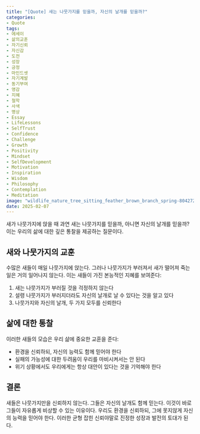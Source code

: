 ```yaml
---
title: "[Quote] 새는 나뭇가지를 믿을까, 자신의 날개를 믿을까?"
categories:
- Quote
tags:
- 에세이
- 삶의교훈
- 자기신뢰
- 자신감
- 도전
- 성장
- 긍정
- 마인드셋
- 자기계발
- 동기부여
- 영감
- 지혜
- 철학
- 사색
- 명상
- Essay
- LifeLessons 
- SelfTrust
- Confidence
- Challenge
- Growth
- Positivity
- Mindset
- SelfDevelopment
- Motivation
- Inspiration
- Wisdom
- Philosophy
- Contemplation
- Meditation
image: "wildlife_nature_tree_sitting_feather_brown_branch_spring-804272.png"
date: 2025-02-07
---
```


새가 나뭇가지에 앉을 때 과연 새는 나뭇가지를 믿을까, 아니면 자신의 날개를 믿을까? 이는 우리의 삶에 대한 깊은 통찰을 제공하는 질문이다.

## 새와 나뭇가지의 교훈

수많은 새들이 매일 나뭇가지에 앉는다. 그러나 나뭇가지가 부러져서 새가 떨어져 죽는 일은 거의 일어나지 않는다. 이는 새들이 가진 본능적인 지혜를 보여준다:

1. 새는 나뭇가지가 부러질 것을 걱정하지 않는다
2. 설령 나뭇가지가 부러지더라도 자신의 날개로 날 수 있다는 것을 알고 있다
3. 나뭇가지와 자신의 날개, 두 가지 모두를 신뢰한다

## 삶에 대한 통찰

이러한 새들의 모습은 우리 삶에 중요한 교훈을 준다:

- 환경을 신뢰하되, 자신의 능력도 함께 믿어야 한다
- 실패의 가능성에 대한 두려움이 우리를 마비시켜서는 안 된다
- 위기 상황에서도 우리에게는 항상 대안이 있다는 것을 기억해야 한다

## 결론

새들은 나뭇가지만을 신뢰하지 않는다. 그들은 자신의 날개도 함께 믿는다. 이것이 바로 그들이 자유롭게 비상할 수 있는 이유이다. 우리도 환경을 신뢰하되, 그에 못지않게 자신의 능력을 믿어야 한다. 이러한 균형 잡힌 신뢰야말로 진정한 성장과 발전의 토대가 된다.
